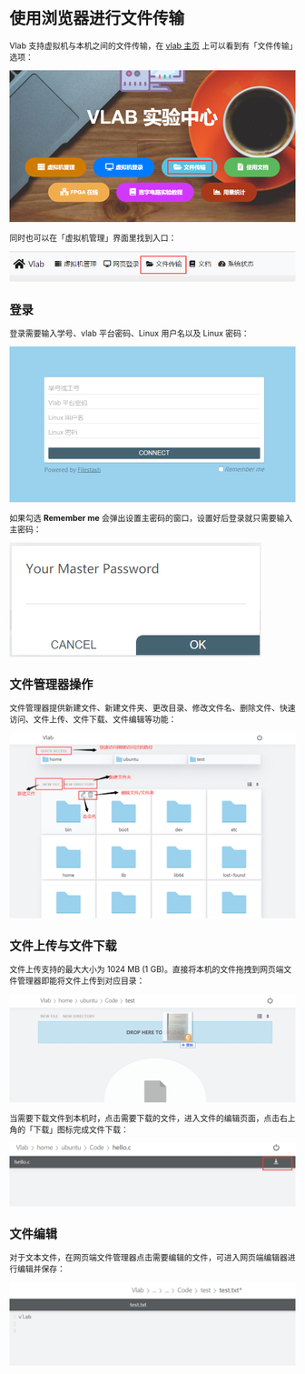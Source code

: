# 使用浏览器进行文件传输

Vlab 支持虚拟机与本机之间的文件传输，在 [vlab 主页](https://vlab.ustc.edu.cn/) 上可以看到有「文件传输」选项：

![Filestash entry 1](../images/filestash-entry1.png)

同时也可以在「虚拟机管理」界面里找到入口：

![Filestash entry 2](../images/filestash-entry2.png)

## 登录

登录需要输入学号、vlab 平台密码、Linux 用户名以及 Linux 密码：

![Filestash login](../images/filestash-login.png)

如果勾选 **Remember me** 会弹出设置主密码的窗口，设置好后登录就只需要输入主密码：

![Filestash login remember me](../images/filestash-login-rememberme.png)

## 文件管理器操作

文件管理器提供新建文件、新建文件夹、更改目录、修改文件名、删除文件、快速访问、文件上传、文件下载、文件编辑等功能：

![Filestash UI](../images/filestash-operations.png)

## 文件上传与文件下载

文件上传支持的最大大小为 1024 MB (1 GB)。直接将本机的文件拖拽到网页端文件管理器即能将文件上传到对应目录：

![Filestash upload](../images/filestash-upload.png)

当需要下载文件到本机时，点击需要下载的文件，进入文件的编辑页面，点击右上角的「下载」图标完成文件下载：

![Filestash download](../images/filestash-download.png)

## 文件编辑

对于文本文件，在网页端文件管理器点击需要编辑的文件，可进入网页端编辑器进行编辑并保存：

![Filestash text edit](../images/filestash-edit.png)
